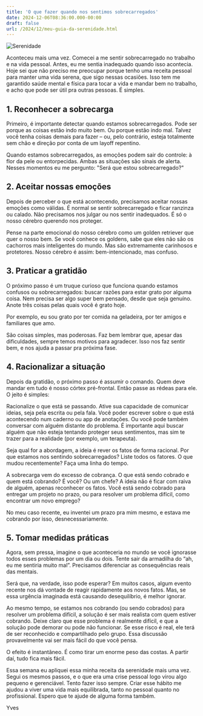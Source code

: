 ```yaml
---
title: 'O que fazer quando nos sentimos sobrecarregados'
date: 2024-12-06T08:36:00.000-00:00
draft: false
url: /2024/12/meu-guia-da-serenidade.html
---
```


![Serenidade](/images/serenidade.png)

Aconteceu mais uma vez. Comecei a me sentir sobrecarregado no trabalho e na vida pessoal. Antes, eu me sentia inadequado quando isso acontecia. Hoje sei que não preciso me preocupar porque tenho uma receita pessoal para manter uma vida serena, que sigo nessas ocasiões. Isso tem me garantido saúde mental e física para tocar a vida e mandar bem no trabalho, e acho que pode ser útil pra outras pessoas. É simples.

## 1. Reconhecer a sobrecarga
Primeiro, é importante detectar quando estamos sobrecarregados. Pode ser porque as coisas estão indo muito bem. Ou porque estão indo mal. Talvez você tenha coisas demais para fazer – ou, pelo contrário, esteja totalmente sem chão e direção por conta de um layoff repentino.

Quando estamos sobrecarregados, as emoções podem sair do controle: à flor da pele ou entorpecidas. Ambas as situações são sinais de alerta. Nesses momentos eu me pergunto: "Será que estou sobrecarregado?"

## 2. Aceitar nossas emoções
Depois de perceber o que está acontecendo, precisamos aceitar nossas emoções como válidas. É normal se sentir sobrecarregado e ficar ranzinza ou calado. Não precisamos nos julgar ou nos sentir inadequados. É só o nosso cérebro querendo nos proteger.

Pense na parte emocional do nosso cérebro como um golden retriever que quer o nosso bem. Se você conhece os goldens, sabe que eles não são os cachorros mais inteligentes do mundo. Mas são extremamente carinhosos e protetores. Nosso cérebro é assim: bem-intencionado, mas confuso.

## 3. Praticar a gratidão
O próximo passo é um truque curioso que funciona quando estamos confusos ou sobrecarregados: buscar razões para estar grato por alguma coisa. Nem precisa ser algo super bem pensado, desde que seja genuíno. Anote três coisas pelas quais você é grato hoje. 

Por exemplo, eu sou grato por ter comida na geladeira, por ter amigos e familiares que amo. 

São coisas simples, mas poderosas. Faz bem lembrar que, apesar das dificuldades, sempre temos motivos para agradecer. Isso nos faz sentir bem, e nos ajuda a passar pra próxima fase.

## 4. Racionalizar a situação

Depois da gratidão, o próximo passo é assumir o comando. Quem deve mandar em tudo é nosso córtex pré-frontal. Então passe as rédeas para ele. O jeito é simples:

Racionalize o que está se passando. Ative sua capacidade de comunicar ideias, seja pela escrita ou pela fala. Você poder escrever sobre o que está acontecendo num caderno ou app de anotações. Ou você pode também conversar com alguém distante do problema. É importante aqui buscar alguém que não esteja tentando proteger seus sentimentos, mas sim te trazer para a realidade (por exemplo, um terapeuta).

Seja qual for a abordagem, a ideia é rever os fatos de forma racional. Por que estamos nos sentindo sobrecarregados? Liste todos os fatores. O que mudou recentemente? Faça uma linha do tempo.

A sobrecarga vem do excesso de cobrança. O que está sendo cobrado e quem está cobrando? É você? Ou um chefe? A ideia não é ficar com raiva de alguém, apenas reconhecer os fatos. Você está sendo cobrado para entregar um projeto no prazo, ou para resolver um problema difícil, como encontrar um novo emprego?

No meu caso recente, eu inventei um prazo pra mim mesmo, e estava me cobrando por isso, desnecessariamente.

## 5. Tomar medidas práticas

Agora, sem pressa, imagine o que aconteceria no mundo se você ignorasse todos esses problemas por um dia ou dois. Tente sair da armadilha do “ah, eu me sentiria muito mal”. Precisamos diferenciar as consequências reais das mentais.

Será que, na verdade, isso pode esperar? Em muitos casos, algum evento recente nos dá vontade de reagir rapidamente aos novos fatos. Mas, se essa urgência imaginada está causando desequilíbrio, é melhor ignorar.

Ao mesmo tempo, se estamos nos cobrando (ou sendo cobrados) para resolver um problema difícil, a solução é ser mais realista com quem estiver cobrando. Deixe claro que esse problema é realmente difícil, e que a solução pode demorar ou pode não funcionar. Se esse risco é real, ele terá de ser reconhecido e compartilhado pelo grupo. Essa discussão provavelmente vai ser mais fácil do que você pensa.

O efeito é instantâneo. É como tirar um enorme peso das costas. A partir daí, tudo fica mais fácil.

Essa semana eu apliquei essa minha receita da serenidade mais uma vez. Segui os mesmos passos, e o que era uma crise pessoal logo virou algo pequeno e gerenciável. Tento fazer isso sempre. Criar esse hábito me ajudou a viver uma vida mais equilibrada, tanto no pessoal quanto no profissional. Espero que te ajude de alguma forma também.

Yves
